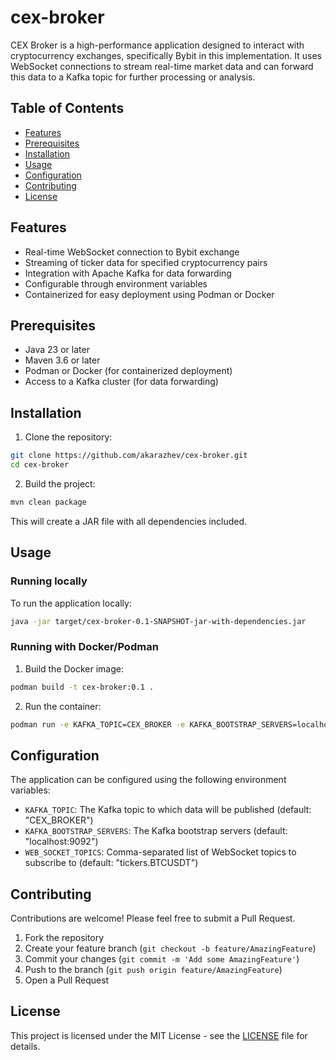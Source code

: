 # cex-broker

CEX Broker is a high-performance application designed to interact with cryptocurrency exchanges, specifically Bybit in this implementation. It uses WebSocket connections to stream real-time market data and can forward this data to a Kafka topic for further processing or analysis.

## Table of Contents
- [Features](#features)
- [Prerequisites](#prerequisites)
- [Installation](#installation)
- [Usage](#usage)
- [Configuration](#configuration)
- [Contributing](#contributing)
- [License](#license)

## Features

- Real-time WebSocket connection to Bybit exchange
- Streaming of ticker data for specified cryptocurrency pairs
- Integration with Apache Kafka for data forwarding
- Configurable through environment variables
- Containerized for easy deployment using Podman or Docker

## Prerequisites

- Java 23 or later
- Maven 3.6 or later
- Podman or Docker (for containerized deployment)
- Access to a Kafka cluster (for data forwarding)

## Installation

1. Clone the repository:

```bash
git clone https://github.com/akarazhev/cex-broker.git
cd cex-broker
```

2. Build the project:

```bash
mvn clean package
```

This will create a JAR file with all dependencies included.

## Usage

### Running locally

To run the application locally:

```bash
java -jar target/cex-broker-0.1-SNAPSHOT-jar-with-dependencies.jar
```

### Running with Docker/Podman

1. Build the Docker image:

```bash
podman build -t cex-broker:0.1 .
```

2. Run the container:

```bash
podman run -e KAFKA_TOPIC=CEX_BROKER -e KAFKA_BOOTSTRAP_SERVERS=localhost:9092 -e WEB_SOCKET_TOPICS=tickers.BTCUSDT cex-broker:0.1
```

## Configuration

The application can be configured using the following environment variables:

- `KAFKA_TOPIC`: The Kafka topic to which data will be published (default: "CEX_BROKER")
- `KAFKA_BOOTSTRAP_SERVERS`: The Kafka bootstrap servers (default: "localhost:9092")
- `WEB_SOCKET_TOPICS`: Comma-separated list of WebSocket topics to subscribe to (default: "tickers.BTCUSDT")

## Contributing

Contributions are welcome! Please feel free to submit a Pull Request.

1. Fork the repository
2. Create your feature branch (`git checkout -b feature/AmazingFeature`)
3. Commit your changes (`git commit -m 'Add some AmazingFeature'`)
4. Push to the branch (`git push origin feature/AmazingFeature`)
5. Open a Pull Request

## License

This project is licensed under the MIT License - see the [LICENSE](LICENSE) file for details.